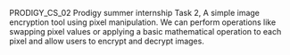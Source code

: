 PRODIGY_CS_02
Prodigy summer internship Task 2, A simple image encryption tool using pixel manipulation. We can perform operations like swapping pixel values or applying a basic mathematical operation to each pixel and allow users to encrypt and decrypt images.
